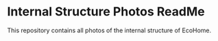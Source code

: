 # Internal Structure Photos ReadMe
This repository contains all photos of the internal structure of EcoHome.
